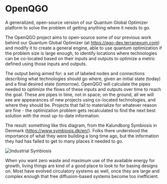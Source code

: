 # OpenQGO
A generalized, open-source version of our Quantum Global Optimizer platform to solve the problem of getting anything where it needs to go.

The OpenQGO project aims to open-source some of our previous work behind our Quantum Global Optimizer (at https://qgo-dev.terranexum.com) and modify it to create a general engine, able to use quantum optimization if the problem size is large enough, to identify locations where technologies can be co-located based on their inputs and outputs to optimize a metric defined using those inputs and outputs.

The output being aimed for: a set of labeled nodes and connections describing what technologies should go where, given an initial state (today) and a final desired state (tomorrow). OpenQGO will calculate the pipes needed to optimize the flows of these inputs and outputs over time to reach the goal. These are pipes in time, not in space; on the ground, all we will see are appearances of new projects using co-located technologies, and where they should be.  Projects that fail to materialize for whatever reason are fine - the optimization problem gets recalculated to find the next best solution with the most up-to-date information. 

The result: something like this diagram, from the Kalundborg Symbiosis in Denmark (https://www.symbiosis.dk/en/). Folks there understood the importance of what they were building a long time ago, but the information they had has failed to get to many places it needed to go. 

![Industrial Symbiosis](https://github.com/terranexum/OpenQGO/blob/main/Technology-Co-Location-Symbiosis.png)

When you want zero waste and maximum use of the available energy for growth, living things are kind of a good place to look to for basing designs on. Most have evolved circulatory systems as well, once they are large and complex enough that free diffusion-based systems become too inefficient.
